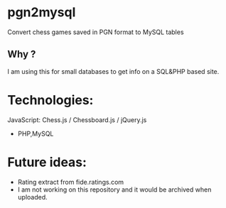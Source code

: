 # pgn2mysql
Convert chess games saved in PGN format to MySQL tables

## Why ?
I am using this for small databases to get info on a SQL&PHP based site.

# Technologies:
JavaScript: Chess.js / Chessboard.js / jQuery.js
- PHP,MySQL

# Future ideas:
- Rating extract from fide.ratings.com
- I am not working on this repository and it would be archived when uploaded.